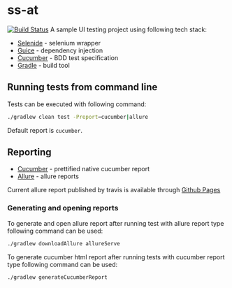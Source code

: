 # ss-at
[![Build Status](https://travis-ci.org/andrcuns/ss-at.svg?branch=master)](https://travis-ci.org/andrcuns/ss-at)
A sample UI testing project using following tech stack:
* [Selenide](https://github.com/codeborne/selenide) - selenium wrapper
* [Guice](https://github.com/google/guice) - dependency injection
* [Cucumber](https://cucumber.io/) - BDD test specification
* [Gradle](https://github.com/gradle/gradle) - build tool

## Running tests from command line
Tests can be executed with following command:
```bash
./gradlew clean test -Preport=cucumber|allure
```
Default report is `cucumber`.

## Reporting
* [Cucumber](https://github.com/damianszczepanik/cucumber-reporting) - prettified native cucumber report
* [Allure](https://github.com/allure-framework/allure2) - allure reports

Current allure report published by travis is available through [Github Pages](https://andrcuns.github.io/)

### Generating and opening reports   
To generate and open allure report after running test with allure report type following command can be used:
```bash
./gradlew downloadAllure allureServe
```
To generate cucumber html report after running tests with cucumber report type following command can be used:
```bash
./gradlew generateCucumberReport
```